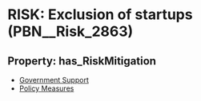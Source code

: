 # RISK: __Exclusion of startups__ (PBN__Risk_2863)

## Property: has_RiskMitigation

* [Government Support](PBN__Mitigation_1022)
* [Policy Measures](PBN__Mitigation_1033)

